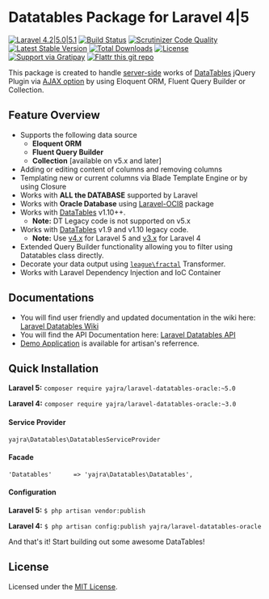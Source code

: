 # Datatables Package for Laravel 4|5

[![Laravel 4.2|5.0|5.1](https://img.shields.io/badge/Laravel-4.2|5.0|5.1-orange.svg)](http://laravel.com)
[![Build Status](https://travis-ci.org/yajra/laravel-datatables.svg?branch=master)](https://travis-ci.org/yajra/laravel-datatables)
[![Scrutinizer Code Quality](https://scrutinizer-ci.com/g/yajra/laravel-datatables/badges/quality-score.png?b=scrutinizer)](https://scrutinizer-ci.com/g/yajra/laravel-datatables/?branch=scrutinizer)
[![Latest Stable Version](https://img.shields.io/packagist/v/yajra/laravel-datatables-oracle.svg)](https://packagist.org/packages/yajra/laravel-datatables-oracle)
[![Total Downloads](https://img.shields.io/packagist/dt/yajra/laravel-datatables-oracle.svg)](https://packagist.org/packages/yajra/laravel-datatables-oracle)
[![License](https://img.shields.io/badge/license-MIT-blue.svg)](https://github.com/yajra/laravel-datatables/blob/master/LICENSE)
[![Support via Gratipay](https://img.shields.io/gratipay/yajra.svg)](https://gratipay.com/yajra/)
[![Flattr this git repo](http://api.flattr.com/button/flattr-badge-large.png)](https://flattr.com/submit/auto?user_id=yajra&url=https://github.com/yajra/laravel-datatables&title=laravel-datatables&language=PHP&tags=github&category=software)

This package is created to handle [server-side](https://www.datatables.net/manual/server-side) works of [DataTables](http://datatables.net) jQuery Plugin via [AJAX option](https://datatables.net/reference/option/ajax) by using Eloquent ORM, Fluent Query Builder or Collection.

## Feature Overview
- Supports the following data source
    - **Eloquent ORM**
    - **Fluent Query Builder**
    - **Collection** [available on v5.x and later]
- Adding or editing content of columns and removing columns
- Templating new or current columns via Blade Template Engine or by using Closure
- Works with **ALL the DATABASE** supported by Laravel
- Works with **Oracle Database** using [Laravel-OCI8](https://github.com/yajra/laravel-oci8) package
- Works with [DataTables](http://datatables.net) v1.10++.
	- **Note:** DT Legacy code is not supported on v5.x
- Works with [DataTables](http://datatables.net) v1.9 and v1.10 legacy code.
	- **Note:** Use [v4.x](https://github.com/yajra/laravel-datatables-oracle/tree/v4.3.2) for Laravel 5 and [v3.x](https://github.com/yajra/laravel-datatables-oracle/tree/L4) for Laravel 4
- Extended Query Builder functionality allowing you to filter using Datatables class directly.
- Decorate your data output using [`league\fractal`](https://github.com/thephpleague/fractal) Transformer.
- Works with Laravel Dependency Injection and IoC Container

## Documentations
- You will find user friendly and updated documentation in the wiki here: [Laravel Datatables Wiki](https://github.com/yajra/laravel-datatables/wiki)
- You will find the API Documentation here: [Laravel Datatables API](http://yajra.github.io/laravel-datatables/api/)
- [Demo Application](http://datatables.yajrabox.com) is available for artisan's referrence.

## Quick Installation
**Laravel 5:** `composer require yajra/laravel-datatables-oracle:~5.0`

**Laravel 4:** `composer require yajra/laravel-datatables-oracle:~3.0`

#### Service Provider
`yajra\Datatables\DatatablesServiceProvider`

#### Facade
`'Datatables'      => 'yajra\Datatables\Datatables',`

#### Configuration
**Laravel 5:** `$ php artisan vendor:publish`

**Laravel 4:** `$ php artisan config:publish yajra/laravel-datatables-oracle`


And that's it! Start building out some awesome DataTables!

## License

Licensed under the [MIT License](https://github.com/yajra/laravel-datatables/blob/master/LICENSE).
